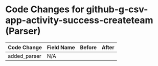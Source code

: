 # Code Changes for github-g-csv-app-activity-success-createteam (Parser)

| Code Change | Field Name | Before | After |
|-------------|------------|--------|-------|
| added_parser | N/A |  |  |